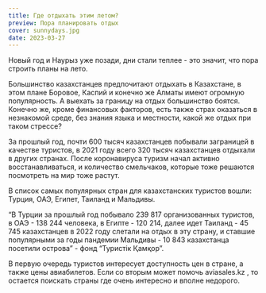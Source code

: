 ```yaml
---
title: Где отдыхать этим летом?
preview: Пора планировать отдых
cover: sunnydays.jpg
date: 2023-03-27
---
```

Новый год и Наурыз уже позади, дни стали теплее - это значит, что пора строить планы на лето. 

Большинство казахстанцев предпочитают отдыхать в Казахстане, в этом плане Боровое, Каспий и конечно же Алматы имеют огромную популярность. А выехать за границу на отдых большинство боятся. Конечно же, кроме финансовых факторов, есть также страх оказаться в незнакомой среде, без знания языка и местности, какой же отдых при таком стрессе?

За прошлый год, почти 600 тысяч казахстанцев побывали заграницей в качестве туристов, в 2021 году всего 320 тысяч казахстанцев отдыхали в других странах. После коронавируса туризм начал активно восстанавливаться, и количество смельчаков, которые тоже решаются посмотреть на мир тоже растут. 

В список самых популярных стран для казахстанских туристов вошли: Турция, ОАЭ, Египет, Таиланд и Мальдивы. 

“В Турции за прошлый год побывало 239 817 организованных туристов, в ОАЭ - 138 244 человека, в Египте - 120 214, далее идет Таиланд - 45 745 казахстанцев в 2022 году слетали на отдых в эту страну, и ставшие популярными за годы пандемии Мальдивы - 10 843 казахстанца посетили острова” - фонд “Туристік Қамқор”.

В первую очередь туристов интересует доступность цен в стране, а также цены авиабилетов. Если со вторым может помочь aviasales.kz , то остается поискать страны где очень интересно и вполне недорого. 
